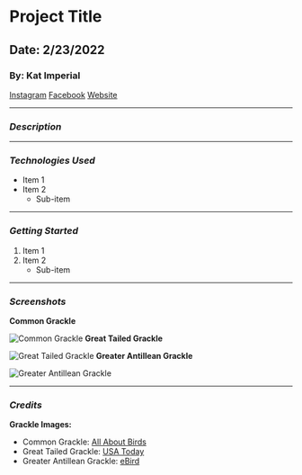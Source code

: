 # Project Title
## Date: 2/23/2022
### By: Kat Imperial
[Instagram](http://www.instagram.com/babbyrat)
[Facebook](http://www.facebook.com/katimperialart)
[Website](hhtp://www.katimperial.com)
***
### ***Description***
***
### ***Technologies Used***
* Item 1
* Item 2
    * Sub-item
***
### ***Getting Started***
1. Item 1
2. Item 2
    * Sub-item
***
### ***Screenshots***
**Common Grackle**

![Common Grackle](https://www.allaboutbirds.org/guide/assets/photo/307948931-480px.jpg)
**Great Tailed Grackle**

![Great Tailed Grackle](https://www.gannett-cdn.com/media/USATODAY/USATODAY/2012/12/31/gtgr2-by-david-j.-ringer-audubon-16_9.jpg?width=660&height=373&fit=crop&format=pjpg&auto=webp)
**Greater Antillean Grackle**

![Greater Antillean Grackle](https://cdn.download.ams.birds.cornell.edu/api/v1/asset/106988431/1800)

***

### ***Credits***

**Grackle Images:** 
* Common Grackle: [All About Birds](http://www.allaboutbirds.org)
* Great Tailed Grackle: [USA Today](https://www.usatoday.com/story/news/nation/2013/01/04/devil-birds-great-tailed-grackles/1783229/)
* Greater Antillean Grackle: [eBird](https://ebird.org/species/gragra1)